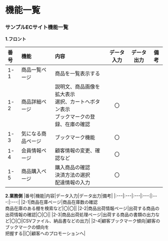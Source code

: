 # 機能一覧
### サンプルECサイト機能一覧
**1.フロント**  

|番号|機能|内容|データ入力|データ出力|備考|
|:---|:---|:---|:---:|:---:|:---:|
|1-1|商品一覧ページ|商品を一覧表示する||||
|1-2|商品詳細ページ|説明文、商品画像を拡大表示<br>選択、カートへボタン表示<br>ブックマークの登録、在庫の確認|〇|||
|1-3|気になる商品ページ|ブックマーク機能|〇|||
|1-4|会員情報ページ|顧客情報の変更、確認など|〇|||
|1-5|商品購入ページ|購入商品の確認<br>決済方法の選択<br>配達情報の入力|〇|||

**2.業務側**
|番号|機能|内容|データ入力|データ出力|備考|
|:---|:---|:---|:---:|:---:|:---:|
|2-1|商品在庫ページ|商品在庫数の確認<br>商品在庫のある棚を検索など|〇|〇||
|2-2|商品出荷情報ページ|出荷する商品の出荷情報の確認|〇|〇||
|2-3|商品出荷処理ページ|出荷する商品の書類の出力など|〇|〇|CSVファイル、納品書などの出力|
|2-4|顧客ブックマーク傾向|顧客のブックマークの傾向を<br>把握する||〇|顧客へのプロモーションへ|
